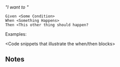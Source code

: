 _"I want to <x>"_

```gherkin
Given <Some Condition>
When <Something Happens>
Then <This other thing should happen?
```

Examples:

<Code snippets that illustrate the when/then blocks>

## Notes

<Additional notes>
